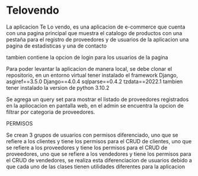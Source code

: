 # Telovendo

La aplicacion Te Lo vendo, es una aplicacion de e-commerce que cuenta con una pagina principal que muestra el catalogo de productos
con una pestaña para el registro de proveedores y de usuarios de la aplicacion
una pagina de estadisticas y una de contacto

tambien contiene la opcion de login para los usuarios de la pagina

Para poder levantar la aplicacion de manera local, se debe clonar el repositorio, en un entorno virtual tener instalado el framework Django, 
asgiref==3.5.0
Django==4.0.4
sqlparse==0.4.2
tzdata==2022.1
tambien tener instalado la version de python 3.10.2

Se agrega un query set para mostrar el listado de proveedores registrados en la apliocacion en pantalla web, en el admin se encuentra la opcion de filtrar por categoria de proveedores.

PERMISOS

Se crean 3 grupos de usuarios con permisos diferenciado, uno que se refiere a los clientes y tiene los permisos para el CRUD de clientes,
uno que se refiere a los proveedores y tiene los permisos para el CRUD de proveedores, uno que se refiere a los vendedores y tiene los permisos para el CRUD de vendedores, se realiza esta diferenciacion de usuarios debido a que cada uno de las clases tienen utilidades diferentes para la aplicacion

